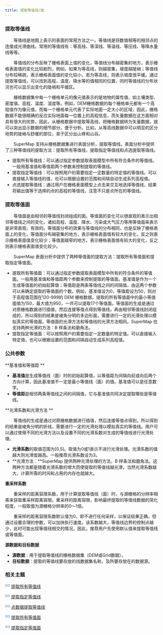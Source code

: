 ```yaml
---
title: 提取等值线/面
---
```


### 提取等值线

　　等值线是地图上表示的表面的常用方法之一。等值线是将数值相等的相邻点的连接成光滑曲线。常用的等值线有：等高线、等深线、等温线、等压线、等降水量线等等。

　　等值线的分布反映了栅格表面上值的变化，等值线分布越密集的地方，表示栅格表面值的变化比较剧烈，例如，如果为等高线，则越密集，坡度越陡峭；等值线分布较稀疏，表示栅格表面值的变化较小，若为等高线，则表示坡度很平缓。通过提取等值线，可以找到高程、温度、降水等的值相同的位置，同时等值线的分布状况也可以显示出变化的陡峭和平缓区。

　　栅格数据集中每一个栅格单元的像元值表示的是地物的属性值，如土壤类型、密度值、高程、温度、湿度等。例如，DEM栅格数据的每个栅格单元都有一个高程值作为像元值，而每一个栅格单元代表了实际地面一定大小的区域，因此，栅格数据不能很精确的反应实际地面每一位置上的高程信息，而矢量数据在这方面相对具有很大的优势，因此，从栅格数据中提取等高线，把栅格数据转为矢量数据，就可以突出显示数据的细节部分，便于分析。比如，从等高线数据中可以明显的区分地势的陡峭与舒缓的部位，易于区分出山脊和山谷。

　　SuperMap 支持从栅格数据集进行表面分析，提取等值线。表面分析中提供了三种等值线的提取方法：提取所有等值线，提取指定等值线和点选提取等值线。

  - 提取所有等值线：可以通过指定参数提取表面模型中所有符合条件的等值线。一般用基准值和等值距两个参数来控制提取的等值线。 
  - 提取指定等值线：可以按照用户的需要指定一定数量的特定值的等值线。可以直接输入等值线的值，也可以根据设置的范围和间隔自动生成系列高程值。 
  - 点选提取等值线：通过用户在栅格表面模型上点击来交互地选择等值线，结果将输出值等于选择的点的高程的等值线，注意不只是点所在的等值线。 

### 提取等值面

　　等值面是由相邻的等值线封闭组成的面。等值面的变化可以很直观的表示出相邻等值线之间的变化，诸如高程、温度、降水、污染或大气压力等用等值面来表示是非常直观、有效的。等值面分布的效果与等值线的分布相同，也是反映了栅格表面上的变化，等值面分布越密集的地方，表示栅格表面值有较大的变化，反之则表示栅格表面值变化较少；等值面越窄的地方，表示栅格表面值有较大的变化，反之则表示栅格表面值变化较少。

　　SuperMap 表面分析中提供了两种等值面的提取方法：提取所有等值面和提取指定等值面。

  - 提取所有等值面：可以通过指定参数提取表面模型中所有的符合条件的等值面。一般用基准值和等值距两个参数来控制提取的等值面。基准值是作为一个生成等值面的初始起算值；等值距是两条等值线之间的间隔值，由这两个参数可以来确定提取的等值面的个数。例如，基准值设为0，等值距设为50，则对于高程值范围在120-999的 DEM 栅格数据，提取的所有等值面中的最小等值面值为150，最大值为950，一共可以提取17个等值面。等值面的生成是通过对原栅格数据进行插值，然后连接等值点得到等值线，再由相邻等值线封闭组成的，所以得到的结果是棱角分明的多边形面，需要进行一定的光滑处理以模拟真实的等值面。等值面的光滑方法和等值线的光滑方法相同。SuperMap 也支持两种光滑的方法：B 样条法和磨角法。 
  - 提取指定等值面：可以按照用户的需要指定一定数量的特定值。可以直接输入特定值，也可以根据设置的范围和间隔自动生成系列高程值。 


### 公共参数

**基准值和等值距 **

  - **基准值**是生成等值线（面）时的初始起算值，以等值距为间隔向前或向后两个方向计算，因此基准值不一定是最小等值线（面）的值。基准值可以是任意数字。
  - **等值距**是相邻两条等值线之间的间隔值，它与基准值共同决定提取哪些是等值线。


**光滑系数和光滑方法 **

　　等值线的生成是通过对原栅格数据进行插值，然后连接等值点得到，所以得到的结果是棱角分明的折线，需要进行一定的光滑处理以模拟真实的等值线。用户可以通过使用不同的光滑方法以及设置不同的光滑系数对生成的等值线进行光滑处理。

  - **光滑系数**的取值范围为[0,5]。取值为0或1表示不进行光滑处理。光滑系数的值越大则光滑度越高。一般推荐光滑系数设为3。
  - **光滑方法：**SuperMap 提供两种光滑处理的方法，B 样条法和磨角法。这两种方法都是随着光滑系数的增大而使提取的等值线越光滑，当然光滑系数越大，计算所需的时间和占用的内存也就越大。

**重采样系数**

　　重采样的距离容限系数，用于计算提取等值线（面）时，与源栅格的分辨率相乘来获取重采样距离容限。重采样的距离容限，影响最终提取的等值线数据的简化程度，一般取值为源栅格分辨率的0～1倍。

　　重采样的距离容限系数默认值为0，即不进行任何采样，以保证结果正确，但通过设置合理的参数，可以加快执行速度。该系数越大，等值线边界的控制点越少，此时可能出现等值线相交的情况。因此，推荐用户先使用默认值来提取等值线或等值面。

**源数据和目标数据**

  - **源数据**：用于提取等值线的栅格数据集（DEM或Grid数据）。
  - **目标数据**：提取的等值线要存放的线数据集名称，及所要存放在的数据源。

### 相关主题

![](../img/smalltitle.png) [提取所有等值线](DriveContourAll.html)

![](../img/smalltitle.png) [提取指定等值线](DriveContourSpecific.html)

![](../img/smalltitle.png) [点数据提取等值线](ExtractIsoline.html)

![](../img/smalltitle.png) [提取所有等值面](DriveRegionAll.html)

![](../img/smalltitle.png) [提取指定等值面](DriveRegionSpecific.html)



